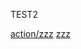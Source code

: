 TEST2

<a href="https://github.com/mmoreti/action/zzz">action/zzz</a>
<a href="https://github.com/mmoreti/zzz">zzz</a>
